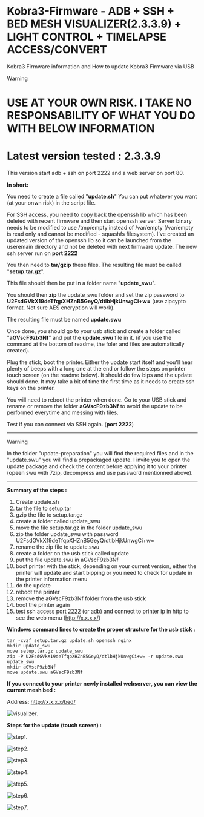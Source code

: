# Kobra3-Firmware - ADB + SSH + BED MESH VISUALIZER(2.3.3.9) + LIGHT CONTROL + TIMELAPSE ACCESS/CONVERT
Kobra3 Firmware information and How to update Kobra3 Firmware via USB

> [!WARNING]
> # USE AT YOUR OWN RISK. I TAKE NO RESPONSABILITY OF WHAT YOU DO WITH BELOW INFORMATION
> # Latest version tested : 2.3.3.9

This version start adb + ssh on port 2222 and a web server on port 80.



**In short:**

You need to create a file called "**update.sh**"
You can put whatever you want (at your onwn risk) in the script file.

For SSH access, you need to copy back the openssh lib which has been deleted with recent firmware and then start openssh server. 
Server binary needs to be modified to use /tmp/empty instead of /var/empty (/var/empty is read only and cannot be modified - squashfs filesystem).
I've created an updated version of the openssh lib so it can be launched from the useremain directory and not be deleted with next firmware update. 
The new ssh server run on **port 2222**

You then need to **tar/gzip** these files. The resulting file must be called "**setup.tar.gz**".

This file should then be put in a folder name "**update_swu**".

You should then **zip** the update_swu folder and set the zip password to **U2FsdGVkX19deTfqpXHZnB5GeyQ/dtlbHjkUnwgCi+w=** (use zipcypto format. Not sure AES encryption will work).

The resulting file must be named **update.swu**


Once done, you should go to your usb stick and create a folder called "**aGVscF9zb3Nf**" and put the **update.swu** file in it. (if you use the command at the bottom of readme, the foler and files are automatically created).

Plug the stick, boot the printer. Either the update start itself and you'll hear plenty of beeps with a long one at the end or follow the steps on printer touch screen (on the readme below). It should do few bips and the update should done. It may take a bit of time the first time as it needs to create ssh keys on the printer.

You will need to reboot the printer when done. Go to your USB stick and rename or remove the folder **aGVscF9zb3Nf** to avoid the update to be performed everytime and messing with files.

Test if you can connect via SSH again. (**port 2222**)

---

> [!WARNING]
> In the folder "update-preparation" you will find the required files and in the "update.swu" you will find a prepackaged update. I invite you to open the update package and check the content before applying it to your printer (opeen swu with 7zip, decompress and use password mentionned above).

---
**Summary of the steps :**

1) Create update.sh
2) tar the file to setup.tar
3) gzip the file to setup.tar.gz
4) create a folder called update_swu
5) move the file setup.tar.gz in the folder update_swu
6) zip the folder update_swu with password U2FsdGVkX19deTfqpXHZnB5GeyQ/dtlbHjkUnwgCi+w=
7) rename the zip file to update.swu
8) create a folder on the usb stick called update
9) put the file update.swu in aGVscF9zb3Nf
10) boot printer with the stick, depending on your current version, either the printer will update and start bipping or you need to check for update in the printer information menu
11) do the update
12) reboot the printer
13) remove the aGVscF9zb3Nf folder from the usb stick
14) boot the printer again
15) test ssh access port 2222 (or adb) and connect to printer ip in http to see the web menu (http://x.x.x.x/)


**Windows command lines to create the proper structure for the usb stick :**

    tar -cvzf setup.tar.gz update.sh openssh nginx
    mkdir update_swu
    move setup.tar.gz update_swu
    zip -P U2FsdGVkX19deTfqpXHZnB5GeyQ/dtlbHjkUnwgCi+w= -r update.swu update_swu
    mkdir aGVscF9zb3Nf
    move update.swu aGVscF9zb3Nf


**If you connect to your printer newly installed webserver, you can view the current mesh bed :**

Address: http://x.x.x.x/bed/

![visualizer](/screenshots/visualizer.png "visualizer").


**Steps for the update (touch screen) :**

![step1](/screenshots/attachment.jpg "step1").
  
![step2](/screenshots/attachment(1).jpg "step2").
  
![step3](/screenshots/attachment(2).jpg "step3").
  
![step4](/screenshots/attachment(3).jpg "step4").
  
![step5](/screenshots/attachment(4).jpg "step5").
  
![step6](/screenshots/attachment(5).jpg "step6").

![step7](/screenshots/attachment(6).jpg "step7").


